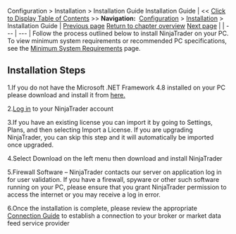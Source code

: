 ﻿
Configuration > Installation > Installation Guide
Installation Guide
| << [Click to Display Table of Contents](installation_guide.md) >> **Navigation:**     [Configuration](configuration.md) > [Installation](installation.md) > Installation Guide | [Previous page](minimum_system_requirements.md) [Return to chapter overview](installation.md) [Next page](clear_browser_cache.md) |
| --- | --- |
Follow the process outlined below to install NinjaTrader on your PC. To view minimum system requirements or recommended PC specifications, see the [Minimum System Requirements](minimum_system_requirements.md) page.
 
## Installation Steps
1.If you do not have the Microsoft .NET Framework 4.8 installed on your PC please download and install it from [here.](https://dotnet.microsoft.com/download/dotnet-framework/net48)

2.[Log in](https://account.ninjatrader.com/welcome) to your NinjaTrader account

3.If you have an existing license you can import it by going to Settings, Plans, and then selecting Import a License. If you are upgrading NinjaTrader, you can skip this step and it will automatically be imported once upgraded.

4.Select Download on the left menu then download and install NinjaTrader

5.Firewall Software – NinjaTrader contacts our server on application log in for user validation. If you have a firewall, spyware or other such software running on your PC, please ensure that you grant NinjaTrader permission to access the internet or you may receive a log in error.

6.Once the installation is complete, please review the appropriate [Connection Guide](https://support.ninjatrader.com/s/article/Connecting-to-Your-Account-NinjaTrader-Desktop) to establish a connection to your broker or market data feed service provider

